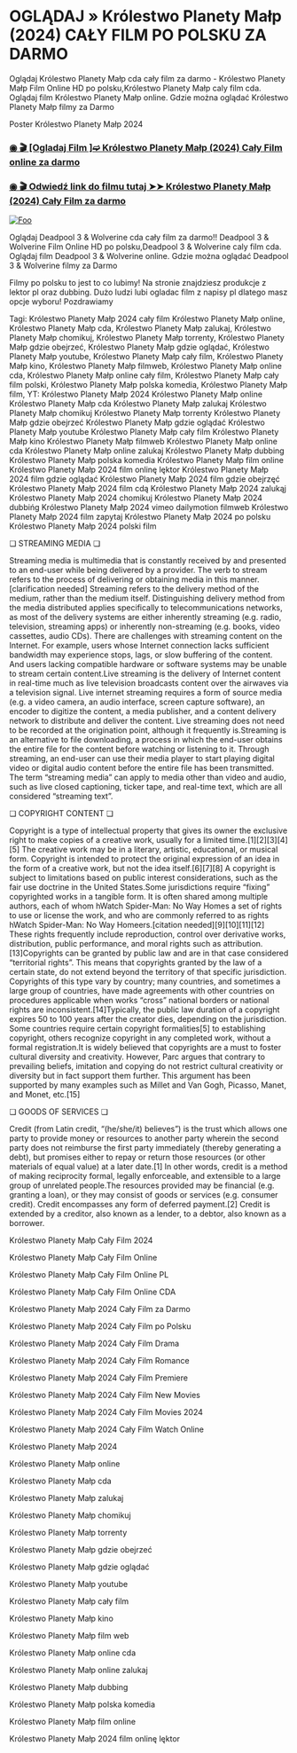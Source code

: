 # OGLĄDAJ » Królestwo Planety Małp (2024) CAŁY FILM PO POLSKU ZA DARMO

Oglądaj Królestwo Planety Małp cda cały film za darmo - Królestwo Planety Małp Film Online HD po polsku,Królestwo Planety Małp caly film cda. Oglądaj film Królestwo Planety Małp online. Gdzie można oglądać Królestwo Planety Małp filmy za Darmo


Poster Królestwo Planety Małp 2024

<div class="markdown-heading" dir="auto"><h3 tabindex="-1" class="heading-element" dir="auto"><a href="https://bit.ly/kingdom-of-the-planet-of-the-apes-caly-film-polsku">◉ 🎬 [Ogladaj Film ]➫ Królestwo Planety Małp (2024) Cały Film online za darmo</a></h3></p>

<div class="markdown-heading" dir="auto"><h3 tabindex="-1" class="heading-element" dir="auto"><a href="https://bit.ly/kingdom-of-the-planet-of-the-apes-caly-film-polsku">◉ 🎬 Odwiedź link do filmu tutaj ➤➤ Królestwo Planety Małp (2024) Cały Film za darmo</a></h3></p>


[![Foo](https://camo.githubusercontent.com/917e6ed5c302499242165dcc02bdbce85c075fd21b35918eb9c0b771855261b8/68747470733a2f2f7374617469632e7769787374617469632e636f6d2f6d656469612f6232343966395f61646163386637306662336634356238383639313639366337376465313866337e6d76322e676966)](https://bit.ly/kingdom-of-the-planet-of-the-apes-caly-film-polsku)


Oglądaj Deadpool 3 & Wolverine cda cały film za darmo!! Deadpool 3 & Wolverine Film Online HD po polsku,Deadpool 3 & Wolverine caly film cda. Oglądaj film Deadpool 3 & Wolverine online. Gdzie można oglądać Deadpool 3 & Wolverine filmy za Darmo


Filmy po polsku to jest to co lubimy! Na stronie znajdziesz produkcje z lektor pl oraz dubbing. Dużo ludzi lubi ogladac film z napisy pl dlatego masz opcje wyboru! Pozdrawiamy


Tagi: Królestwo Planety Małp 2024 cały film Królestwo Planety Małp online, Królestwo Planety Małp cda, Królestwo Planety Małp zalukaj, Królestwo Planety Małp chomikuj, Królestwo Planety Małp torrenty, Królestwo Planety Małp gdzie obejrzeć, Królestwo Planety Małp gdzie oglądać, Królestwo Planety Małp youtube, Królestwo Planety Małp cały film, Królestwo Planety Małp kino, Królestwo Planety Małp filmweb, Królestwo Planety Małp online cda, Królestwo Planety Małp online cały film, Królestwo Planety Małp cały film polski, Królestwo Planety Małp polska komedia, Królestwo Planety Małp film, YT: Królestwo Planety Małp 2024 Królestwo Planety Małp online Królestwo Planety Małp cda Królestwo Planety Małp zalukaj Królestwo Planety Małp chomikuj Królestwo Planety Małp torrenty Królestwo Planety Małp gdzie obejrzeć Królestwo Planety Małp gdzie oglądać Królestwo Planety Małp youtube Królestwo Planety Małp cały film Królestwo Planety Małp kino Królestwo Planety Małp filmweb Królestwo Planety Małp online cda Królestwo Planety Małp online zalukaj Królestwo Planety Małp dubbing Królestwo Planety Małp polska komedia Królestwo Planety Małp film online Królestwo Planety Małp 2024 film onlinę lęktor Królestwo Planety Małp 2024 film gdzie oglądać Królestwo Planety Małp 2024 film gdzie obejrzęć Królestwo Planety Małp 2024 film cdą Królestwo Planety Małp 2024 zalukąj Królestwo Planety Małp 2024 chomikuj Królestwo Planety Małp 2024 dubbińg Królestwo Planety Małp 2024 vimeo dailymotion filmweb Królestwo Planety Małp 2024 film zapytaj Królestwo Planety Małp 2024 po polsku Królestwo Planety Małp 2024 polski film


❏ STREAMING MEDIA ❏


Streaming media is multimedia that is constantly received by and presented to an end-user while being delivered by a provider. The verb to stream refers to the process of delivering or obtaining media in this manner.[clarification needed] Streaming refers to the delivery method of the medium, rather than the medium itself. Distinguishing delivery method from the media distributed applies specifically to telecommunications networks, as most of the delivery systems are either inherently streaming (e.g. radio, television, streaming apps) or inherently non-streaming (e.g. books, video cassettes, audio CDs). There are challenges with streaming content on the Internet. For example, users whose Internet connection lacks sufficient bandwidth may experience stops, lags, or slow buffering of the content. And users lacking compatible hardware or software systems may be unable to stream certain content.Live streaming is the delivery of Internet content in real-time much as live television broadcasts content over the airwaves via a television signal. Live internet streaming requires a form of source media (e.g. a video camera, an audio interface, screen capture software), an encoder to digitize the content, a media publisher, and a content delivery network to distribute and deliver the content. Live streaming does not need to be recorded at the origination point, although it frequently is.Streaming is an alternative to file downloading, a process in which the end-user obtains the entire file for the content before watching or listening to it. Through streaming, an end-user can use their media player to start playing digital video or digital audio content before the entire file has been transmitted. The term “streaming media” can apply to media other than video and audio, such as live closed captioning, ticker tape, and real-time text, which are all considered “streaming text”.


❏ COPYRIGHT CONTENT ❏


Copyright is a type of intellectual property that gives its owner the exclusive right to make copies of a creative work, usually for a limited time.[1][2][3][4][5] The creative work may be in a literary, artistic, educational, or musical form. Copyright is intended to protect the original expression of an idea in the form of a creative work, but not the idea itself.[6][7][8] A copyright is subject to limitations based on public interest considerations, such as the fair use doctrine in the United States.Some jurisdictions require “fixing” copyrighted works in a tangible form. It is often shared among multiple authors, each of whom hWatch Spider-Man: No Way Homes a set of rights to use or license the work, and who are commonly referred to as rights hWatch Spider-Man: No Way Homeers.[citation needed][9][10][11][12] These rights frequently include reproduction, control over derivative works, distribution, public performance, and moral rights such as attribution. [13]Copyrights can be granted by public law and are in that case considered “territorial rights”. This means that copyrights granted by the law of a certain state, do not extend beyond the territory of that specific jurisdiction. Copyrights of this type vary by country; many countries, and sometimes a large group of countries, have made agreements with other countries on procedures applicable when works “cross” national borders or national rights are inconsistent.[14]Typically, the public law duration of a copyright expires 50 to 100 years after the creator dies, depending on the jurisdiction. Some countries require certain copyright formalities[5] to establishing copyright, others recognize copyright in any completed work, without a formal registration.It is widely believed that copyrights are a must to foster cultural diversity and creativity. However, Parc argues that contrary to prevailing beliefs, imitation and copying do not restrict cultural creativity or diversity but in fact support them further. This argument has been supported by many examples such as Millet and Van Gogh, Picasso, Manet, and Monet, etc.[15]


❏ GOODS OF SERVICES ❏


Credit (from Latin credit, “(he/she/it) believes”) is the trust which allows one party to provide money or resources to another party wherein the second party does not reimburse the first party immediately (thereby generating a debt), but promises either to repay or return those resources (or other materials of equal value) at a later date.[1] In other words, credit is a method of making reciprocity formal, legally enforceable, and extensible to a large group of unrelated people.The resources provided may be financial (e.g. granting a loan), or they may consist of goods or services (e.g. consumer credit). Credit encompasses any form of deferred payment.[2] Credit is extended by a creditor, also known as a lender, to a debtor, also known as a borrower.


Królestwo Planety Małp Cały Film 2024

Królestwo Planety Małp Cały Film Online

Królestwo Planety Małp Cały Film Online PL

Królestwo Planety Małp Cały Film Online CDA

Królestwo Planety Małp 2024 Cały Film za Darmo

Królestwo Planety Małp 2024 Cały Film po Polsku

Królestwo Planety Małp 2024 Cały Film Drama

Królestwo Planety Małp 2024 Cały Film Romance

Królestwo Planety Małp 2024 Cały Film Premiere

Królestwo Planety Małp 2024 Cały Film New Movies

Królestwo Planety Małp 2024 Cały Film Movies 2024

Królestwo Planety Małp 2024 Cały Film Watch Online

Królestwo Planety Małp 2024

Królestwo Planety Małp online

Królestwo Planety Małp cda

Królestwo Planety Małp zalukaj

Królestwo Planety Małp chomikuj

Królestwo Planety Małp torrenty

Królestwo Planety Małp gdzie obejrzeć

Królestwo Planety Małp gdzie oglądać

Królestwo Planety Małp youtube

Królestwo Planety Małp cały film

Królestwo Planety Małp kino

Królestwo Planety Małp film web

Królestwo Planety Małp online cda

Królestwo Planety Małp online zalukaj

Królestwo Planety Małp dubbing

Królestwo Planety Małp polska komedia

Królestwo Planety Małp film online

Królestwo Planety Małp 2024 film onlinę lęktor
